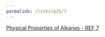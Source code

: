 ```yaml
---
permalink: /links/p25/7
---
```

[Physical Properties of Alkanes - REF 7](https://chem.libretexts.org/Bookshelves/Organic_Chemistry/Map%3A_Organic_Chemistry_(Wade)/03%3A_Structure_and_Stereochemistry_of_Alkanes/4.02%3A_Physical_Properties_of_Alkanes)
